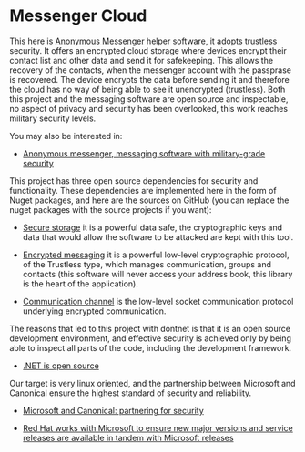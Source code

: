 # Messenger Cloud

This here is [Anonymous Messenger](https://github.com/Andrea-Bruno/AnonymousMessenger) helper software, it adopts trustless security. It offers an encrypted cloud storage where devices encrypt their contact list and other data and send it for safekeeping. This allows the recovery of the contacts, when the messenger account with the passprase is recovered. The device encrypts the data before sending it and therefore the cloud has no way of being able to see it unencrypted (trustless).
Both this project and the messaging software are open source and inspectable, no aspect of privacy and security has been overlooked, this work reaches military security levels.

You may also be interested in:

* [Anonymous messenger, messaging software with military-grade security](https://github.com/Andrea-Bruno/AnonymousMessenger)

This project has three open source dependencies for security and functionality. These dependencies are implemented here in the form of Nuget packages, and here are the sources on GitHub (you can replace the nuget packages with the source projects if you want):

* [Secure storage](https://github.com/Andrea-Bruno/SecureStorage) it is a powerful data safe, the cryptographic keys and data that would allow the software to be attacked are kept with this tool.

* [Encrypted messaging](https://github.com/Andrea-Bruno/EncryptedMessaging) it is a powerful low-level cryptographic protocol, of the Trustless type, which manages communication, groups and contacts (this software will never access your address book, this library is the heart of the application).

* [Communication channel](https://github.com/Andrea-Bruno/EncryptedMessaging/tree/master/CommunicationChannel) is the low-level socket communication protocol underlying encrypted communication.


The reasons that led to this project with dontnet is that it is an open source development environment, and effective security is achieved only by being able to inspect all parts of the code, including the development framework.
* [.NET is open source](https://dotnet.microsoft.com/en-us/platform/open-source)

Our target is very linux oriented, and the partnership between Microsoft and Canonical ensure the highest standard of security and reliability.

* [Microsoft and Canonical: partnering for security](https://ubuntu.com/blog/install-dotnet-on-ubuntu)

* [Red Hat works with Microsoft to ensure new major versions and service releases are available in tandem with Microsoft releases](https://developers.redhat.com/products/dotnet/overview)
